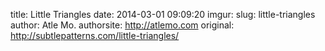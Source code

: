 title: Little Triangles
date: 2014-03-01 09:09:20
imgur: 
slug: little-triangles
author: Atle Mo.
authorsite: http://atlemo.com
original: http://subtlepatterns.com/little-triangles/

